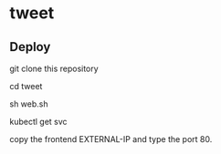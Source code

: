# tweet
## Deploy
  git clone this repository
  
  cd tweet
  
  sh web.sh
  
  kubectl get svc
  
  copy the frontend EXTERNAL-IP and type the port 80.
